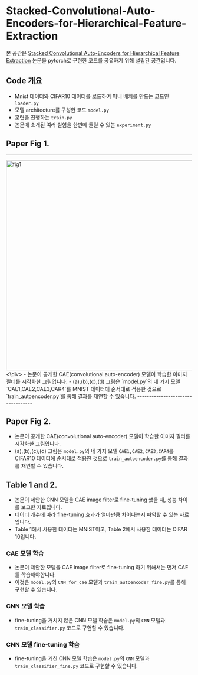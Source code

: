# Stacked-Convolutional-Auto-Encoders-for-Hierarchical-Feature-Extraction
본 공간은 [Stacked Convolutional Auto-Encoders for Hierarchical Feature Extraction](http://people.idsia.ch/~ciresan/data/icann2011.pdf) 논문을 pytorch로 구현한 코드를 공유하기 위해 설립된 공간입니다.

## Code 개요
- Mnist 데이터와 CIFAR10 데이터를 로드하여 미니 배치를 만드는 코드인 `loader.py`
- 모델 architecture를 구성한 코드 `model.py`
- 훈련을 진행하는 `train.py`
- 논문에 소개된 여러 실험을 한번에 돌릴 수 있는 `experiment.py`

## Paper Fig 1.
----------------------------------
<div>
  <img width="569" alt="fig1" src="https://user-images.githubusercontent.com/53327766/95677312-9d62dc80-0bff-11eb-943e-71ee8d30fa9d.PNG">
  <\div>
- 논문이 공개한 CAE(convolutional auto-encoder) 모델이 학습한 이미지 필터를 시각화한 그림입니다. 
- (a),(b),(c),(d) 그림은 `model.py`의 네 가지 모델 `CAE1,CAE2,CAE3,CAR4`를 MNIST 데이터에 순서대로 적용한 것으로 `train_autoencoder.py`를 통해 결과를 재연할 수 있습니다.
----------------------------------
    
## Paper Fig 2.
- 논문이 공개한 CAE(convolutional auto-encoder) 모델이 학습한 이미지 필터를 시각화한 그림입니다. 
- (a),(b),(c),(d) 그림은 `model.py`의 네 가지 모델 `CAE1,CAE2,CAE3,CAR4`를 CIFAR10 데이터에 순서대로 적용한 것으로 `train_autoencoder.py`를 통해 결과를 재연할 수 있습니다.

## Table 1 and 2.
- 논문이 제안한 CNN 모델을 CAE image filter로 fine-tuning 했을 때, 성능 차이를 보고한 자료입니다.
- 데이터 개수에 따라 fine-tuning 효과가 얼마만큼 차이나는지 파악할 수 있는 자료입니다.
- Table 1에서 사용한 데이터는 MNIST이고, Table 2에서 사용한 데이터는 CIFAR 10입니다.

### CAE 모델 학습
- 논문이 제안한 모델을 CAE image filter로 fine-tuning 하기 위해서는 먼저 CAE를 학습해야합니다.
- 이것은 `model.py`의 `CNN_for_cae` 모델과 `train_autoencoder_fine.py`를 통해 구현할 수 있습니다.

### CNN 모델 학습
- fine-tuning을 거치지 않은 CNN 모델 학습은 `model.py`의 `CNN` 모델과 `train_classifier.py` 코드로 구현할 수 있습니다.

### CNN 모델 fine-tuning 학습
- fine-tuning을 거친 CNN 모델 학습은 `model.py`의 `CNN` 모델과 `train_classifier_fine.py` 코드로 구현할 수 있습니다.
